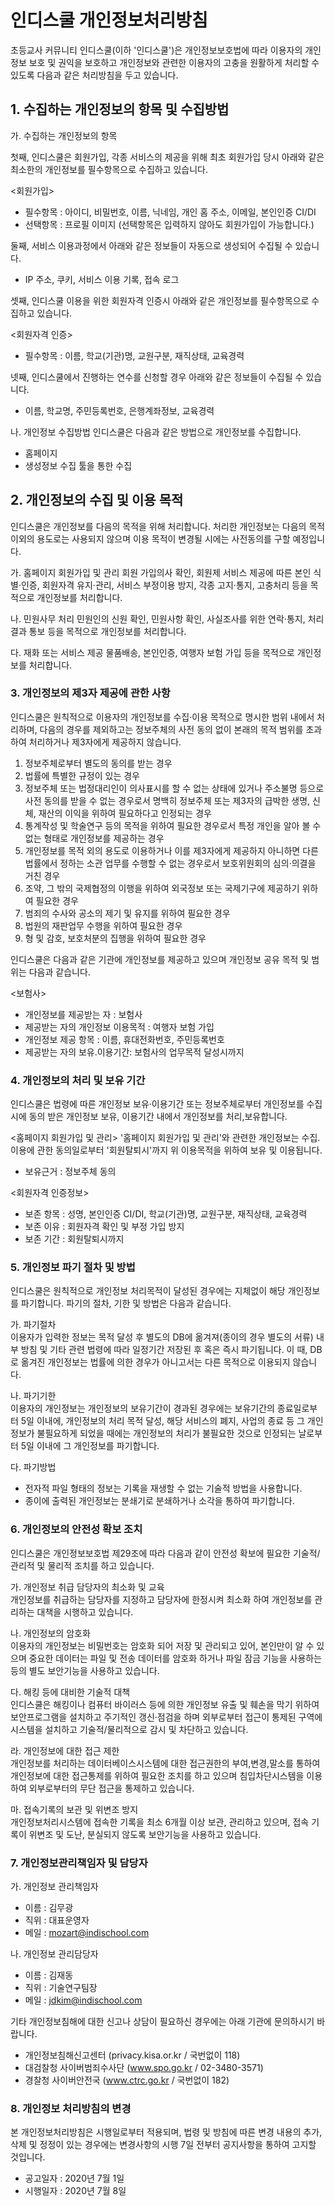 # 인디스쿨 개인정보처리방침
 
초등교사 커뮤니티 인디스쿨(이하 '인디스쿨')은 개인정보보호법에 따라 이용자의 개인정보 보호 및 권익을 보호하고 개인정보와 관련한 이용자의 고충을 원활하게 처리할 수 있도록 다음과 같은 처리방침을 두고 있습니다.

## 1. 수집하는 개인정보의 항목 및 수집방법
가. 수집하는 개인정보의 항목

첫째, 인디스쿨은 회원가입, 각종 서비스의 제공을 위해 최초 회원가입 당시 아래와 같은 최소한의 개인정보를 필수항목으로 수집하고 있습니다.

<회원가입>
- 필수항목 : 아이디, 비밀번호, 이름, 닉네임, 개인 홈 주소, 이메일, 본인인증 CI/DI
- 선택항목 : 프로필 이미지 (선택항목은 입력하지 않아도 회원가입이 가능합니다.)


둘째, 서비스 이용과정에서 아래와 같은 정보들이 자동으로 생성되어 수집될 수 있습니다.

- IP 주소, 쿠키, 서비스 이용 기록, 접속 로그

셋째, 인디스쿨 이용을 위한 회원자격 인증시 아래와 같은 개인정보를 필수항목으로 수집하고 있습니다.

<회원자격 인증>
- 필수항목 : 이름, 학교(기관)명, 교원구분, 재직상태, 교육경력
 

넷째, 인디스쿨에서 진행하는 연수를 신청할 경우 아래와 같은 정보들이 수집될 수 있습니다.
- 이름, 학교명, 주민등록번호, 은행계좌정보, 교육경력

나. 개인정보 수집방법
인디스쿨은 다음과 같은 방법으로 개인정보를 수집합니다.
- 홈페이지
- 생성정보 수집 툴을 통한 수집
  

## 2. 개인정보의 수집 및 이용 목적

인디스쿨은 개인정보를 다음의 목적을 위해 처리합니다. 처리한 개인정보는 다음의 목적이외의 용도로는 사용되지 않으며 이용 목적이 변경될 시에는 사전동의를 구할 예정입니다.

가. 홈페이지 회원가입 및 관리
회원 가입의사 확인, 회원제 서비스 제공에 따른 본인 식별·인증, 회원자격 유지·관리, 서비스 부정이용 방지, 각종 고지·통지, 고충처리 등을 목적으로 개인정보를 처리합니다.

나. 민원사무 처리
민원인의 신원 확인, 민원사항 확인, 사실조사를 위한 연락·통지, 처리결과 통보 등을 목적으로 개인정보를 처리합니다.

다. 재화 또는 서비스 제공
물품배송, 본인인증, 여행자 보험 가입 등을 목적으로 개인정보를 처리합니다.


### 3. 개인정보의 제3자 제공에 관한 사항
 
인디스쿨은 원칙적으로 이용자의 개인정보를 수집·이용 목적으로 명시한 범위 내에서 처리하며, 다음의 경우를 제외하고는 정보주체의 사전 동의 없이 본래의 목적 범위를 초과하여 처리하거나 제3자에게 제공하지 않습니다.

1. 정보주체로부터 별도의 동의를 받는 경우  
2. 법률에 특별한 규정이 있는 경우  
3. 정보주체 또는 법정대리인이 의사표시를 할 수 없는 상태에 있거나 주소불명 등으로 사전 동의를 받을 수 없는 경우로서 명백히 정보주체 또는 제3자의 급박한 생명, 신체, 재산의 이익을 위하여 필요하다고 인정되는 경우  
4. 통계작성 및 학술연구 등의 목적을 위하여 필요한 경우로서 특정 개인을 알아 볼 수 없는 형태로 개인정보를 제공하는 경우  
5. 개인정보를 목적 외의 용도로 이용하거나 이를 제3자에게 제공하지 아니하면 다른 법률에서 정하는 소관 업무를 수행할 수 없는 경우로서 보호위원회의 심의·의결을 거친 경우  
6. 조약, 그 밖의 국제협정의 이행을 위하여 외국정보 또는 국제기구에 제공하기 위하여 필요한 경우  
7. 범죄의 수사와 공소의 제기 및 유지를 위하여 필요한 경우  
8. 법원의 재판업무 수행을 위하여 필요한 경우  
9. 형 및 감호, 보호처분의 집행을 위하여 필요한 경우  

인디스쿨은 다음과 같은 기관에 개인정보를 제공하고 있으며 개인정보 공유 목적 및 범위는 다음과 같습니다.

<보험사>
- 개인정보를 제공받는 자 : 보험사
- 제공받는 자의 개인정보 이용목적 : 여행자 보험 가입
- 개인정보 제공 항목 : 이름, 휴대전화번호, 주민등록번호
- 제공받는 자의 보유.이용기간: 보험사의 업무목적 달성시까지


### 4. 개인정보의 처리 및 보유 기간
 
인디스쿨은 법령에 따른 개인정보 보유·이용기간 또는 정보주체로부터 개인정보를 수집시에 동의 받은 개인정보 보유, 이용기간 내에서 개인정보를 처리,보유합니다.

<홈페이지 회원가입 및 관리>
'홈페이지 회원가입 및 관리'와 관련한 개인정보는 수집.이용에 관한 동의일로부터 '회원탈퇴시'까지 위 이용목적을 위하여 보유 및 이용됩니다.
- 보유근거 : 정보주체 동의

<회원자격 인증정보>
- 보존 항목 : 성명, 본인인증 CI/DI, 학교(기관)명, 교원구분, 재직상태, 교육경력
- 보존 이유 : 회원자격 확인 및 부정 가입 방지
- 보존 기간 : 회원탈퇴시까지

### 5. 개인정보 파기 절차 및 방법
인디스쿨은 원칙적으로 개인정보 처리목적이 달성된 경우에는 지체없이 해당 개인정보를 파기합니다. 파기의 절차, 기한 및 방법은 다음과 같습니다.

가. 파기절차  
이용자가 입력한 정보는 목적 달성 후 별도의 DB에 옮겨져(종이의 경우 별도의 서류) 내부 방침 및 기타 관련 법령에 따라 일정기간 저장된 후 혹은 즉시 파기됩니다. 이 때, DB로 옮겨진 개인정보는 법률에 의한 경우가 아니고서는 다른 목적으로 이용되지 않습니다.

나. 파기기한  
이용자의 개인정보는 개인정보의 보유기간이 경과된 경우에는 보유기간의 종료일로부터 5일 이내에, 개인정보의 처리 목적 달성, 해당 서비스의 폐지, 사업의 종료 등 그 개인정보가 불필요하게 되었을 때에는 개인정보의 처리가 불필요한 것으로 인정되는 날로부터 5일 이내에 그 개인정보를 파기합니다.
 
다. 파기방법  
- 전자적 파일 형태의 정보는 기록을 재생할 수 없는 기술적 방법을 사용합니다.
- 종이에 출력된 개인정보는 분쇄기로 분쇄하거나 소각을 통하여 파기합니다.
 
### 6. 개인정보의 안전성 확보 조치
인디스쿨은 개인정보보호법 제29조에 따라 다음과 같이 안전성 확보에 필요한 기술적/관리적 및 물리적 조치를 하고 있습니다.

가. 개인정보 취급 담당자의 최소화 및 교육  
개인정보를 취급하는 담당자를 지정하고 담당자에 한정시켜 최소화 하여 개인정보를 관리하는 대책을 시행하고 있습니다.

나. 개인정보의 암호화  
이용자의 개인정보는 비밀번호는 암호화 되어 저장 및 관리되고 있어, 본인만이 알 수 있으며 중요한 데이터는 파일 및 전송 데이터를 암호화 하거나 파일 잠금 기능을 사용하는 등의 별도 보안기능을 사용하고 있습니다.

다. 해킹 등에 대비한 기술적 대책  
인디스쿨은 해킹이나 컴퓨터 바이러스 등에 의한 개인정보 유출 및 훼손을 막기 위하여 보안프로그램을 설치하고 주기적인 갱신·점검을 하며 외부로부터 접근이 통제된 구역에 시스템을 설치하고 기술적/물리적으로 감시 및 차단하고 있습니다.

라. 개인정보에 대한 접근 제한  
개인정보를 처리하는 데이터베이스시스템에 대한 접근권한의 부여,변경,말소를 통하여 개인정보에 대한 접근통제를 위하여 필요한 조치를 하고 있으며 침입차단시스템을 이용하여 외부로부터의 무단 접근을 통제하고 있습니다.

마. 접속기록의 보관 및 위변조 방지  
개인정보처리시스템에 접속한 기록을 최소 6개월 이상 보관, 관리하고 있으며, 접속 기록이 위변조 및 도난, 분실되지 않도록 보안기능을 사용하고 있습니다.
 

### 7. 개인정보관리책임자 및 담당자
 
가. 개인정보 관리책임자
  - 이름 : 김무광
  - 직위 : 대표운영자
  - 메일 : mozart@indischool.com

나. 개인정보 관리담당자
  - 이름 : 김재동
  - 직위 : 기술연구팀장
  - 메일 : jdkim@indischool.com

기타 개인정보침해에 대한 신고나 상담이 필요하신 경우에는 아래 기관에 문의하시기 바랍니다.
- 개인정보침해신고센터 (privacy.kisa.or.kr / 국번없이 118)
- 대검찰청 사이버범죄수사단 (www.spo.go.kr / 02-3480-3571)
- 경찰청 사이버안전국 (www.ctrc.go.kr / 국번없이 182)

### 8. 개인정보 처리방침의 변경
본 개인정보처리방침은 시행일로부터 적용되며, 법령 및 방침에 따른 변경 내용의 추가, 삭제 및 정정이 있는 경우에는 변경사항의 시행 7일 전부터 공지사항을 통하여 고지할 것입니다.

- 공고일자 : 2020년 7월 1일
- 시행일자 : 2020년 7월 8일
